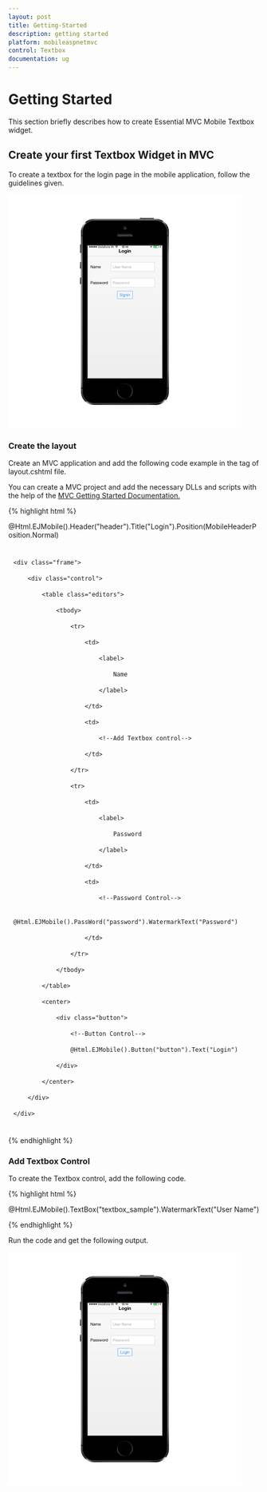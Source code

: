 ```yaml
---
layout: post
title: Getting-Started
description: getting started
platform: mobileaspnetmvc
control: Textbox
documentation: ug
---
```


# Getting Started

This section briefly describes how to create Essential MVC Mobile Textbox widget.

## Create your first Textbox Widget in MVC

To create a textbox for the login page in the mobile application, follow the guidelines given. 

![D:/Final Doc/mockup/IMG_0526_iphone5s_spacegrey_portrait.png](Getting-Started_images/Getting-Started_img1.png)





### Create the layout

Create an MVC application and add the following code example in the <body> tag of layout.cshtml file.

You can create a MVC project and add the necessary DLLs and scripts with the help of the [MVC Getting Started Documentation.](http://docs.syncfusion.com/js/)

{% highlight html %}

@Html.EJMobile().Header("header").Title("Login").Position(MobileHeaderPosition.Normal)

<div class="sample" style="padding:10px">

    <div class="frame">

        <div class="control">

            <table class="editors">

                <tbody>

                    <tr>

                        <td>

                            <label>

                                Name

                            </label>

                        </td>

                        <td>

                            <!--Add Textbox control-->

                        </td>

                    </tr>

                    <tr>

                        <td>

                            <label>

                                Password

                            </label>

                        </td>

                        <td>

                            <!--Password Control-->

                            @Html.EJMobile().PassWord("password").WatermarkText("Password")                           

                        </td>

                    </tr>

                </tbody>

            </table>

            <center>

                <div class="button">

                    <!--Button Control-->                    

                    @Html.EJMobile().Button("button").Text("Login")

                </div>

            </center>

        </div>

    </div>

</div>





{% endhighlight %}



### Add Textbox Control

To create the Textbox control, add the following code.

{% highlight html %}



@Html.EJMobile().TextBox("textbox_sample").WatermarkText("User Name")





{% endhighlight %}



Run the code and get the following output.

![D:/Final Doc/mockup/IMG_0531_iphone5s_spacegrey_portrait.png](Getting-Started_images/Getting-Started_img2.png)



